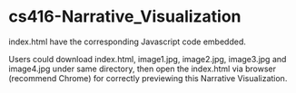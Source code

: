 # cs416-Narrative_Visualization

index.html have the corresponding Javascript code embedded.


Users could download index.html, image1.jpg, image2.jpg, image3.jpg and image4.jpg under same directory, then open the index.html via browser (recommend Chrome) for correctly previewing this Narrative Visualization.
